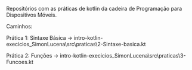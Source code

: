 Repositórios com as práticas de kotlin da cadeira de Programação para Dispositivos Móveis.


Caminhos:

Prática 1: Sintaxe Básica  -> intro-kotlin-execicios_SimonLucena\src\praticas\2-Sintaxe-basica.kt

Prática 2: Funções         -> intro-kotlin-execicios_SimonLucena\src\praticas\3-Funcoes.kt
